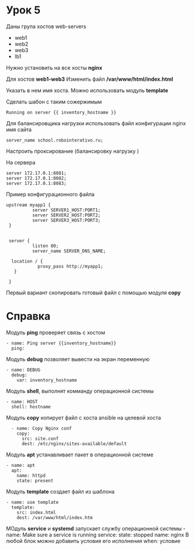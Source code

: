  Урок 5
===========================
Даны група хостов web-servers

* web1   
* web2
* web3
* lb1

Нужно установить на все хосты **nginx**

Для хостов **web1-web3** Изменить файл **/var/www/html/index.html**

Указать в нем имя хоста. Можно использовать модуль **template**

Сделать шабон с таким сожержимым

    Running on server {{ inventory_hostname }}

Для балансировщика нагрузки использовать файл конфигурации nginx  имя сайта

    server_name school.robointerativo.ru;

Настроить проксирование (балансировку нагрузку )

На сервера

    server 172.17.0.1:8081;
    server 172.17.0.1:8082;
    server 172.17.0.1:8083;

Пример конфигурационного файла

    upstream myapp1 {
              server SERVER1_HOST:PORT1;
              server SERVER2_HOST:PORT2;
              server SERVER3_HOST:PORT3;
     }


     server {
              listen 80;
              server_name SERVER_DNS_NAME;

      location / {
                proxy_pass http://myapp1;
       }

     }

Первый вариант скопировать готовый файл с помощью модуля **copy**

Cправка
=======
Модуль **ping** проверяет связь с хостом


    - name: Ping server {{inventory_hostname}}
      ping:

Модуль **debug** позволяет вывести на экран переменную

    - name: DEBUG
      debug:
        var: inventory_hostname

Модуль **shell**, выполнят комманду операционной системы

    - name: HOST
      shell: hostname

Модуль **copy** копирует файл с хоста ansible на целевой хоста

      - name: Copy Nginx conf
        copy:
          src: site.conf
          dest: /etc/nginx/sites-available/default


Модуль **apt** устанавливает пакет в операционной системе

    - name: apt
      apt:
        name: httpd
        state: present

Модуль **template** создает файл из шаблона

    - name: use template
      template:
        src: index.html
        dest: /var/www/html/index.htm

МОдуль **service** и **systemd** запускает службу операционной системы
    - name: Make sure a service is running
      service:
        state: stopped
        name:  nginx
В любой блок можно добавить условия его исполнения
    when: условие
